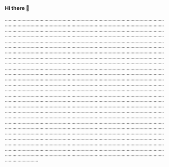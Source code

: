 ### Hi there 👋

..................................................................................................................................................................................................................................................................................................................................................................................................................................................................................................................................................................................................................................................................................................................................................................................................................................................................................................................................................................................................................................................................................................................................................................................................................................................................................................................................................................................................................................................................................................................................................................................................................................................................................................................................................................................................................................................................................................................................................................................................................................................................................................................................................................................................................................................................................................................................................................................................................................................................................................................................................................................................................................................................................................................................................................................................................................................................................................................................................................................................................................................................................................................................................................................................................................................................................................................................................................................